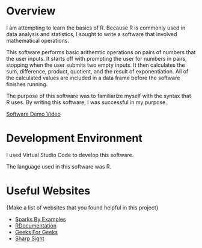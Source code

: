 # Overview

I am attempting to learn the basics of R. Because R is commonly used in data analysis and statistics, I sought to write a software that involved mathematical operations.

This software performs basic arithemtic operations on pairs of numbers that the user inputs. It starts off with prompting the user for numbers in pairs, stopping when the user submits two empty inputs. It then calculates the sum, difference, product, quotient, and the result of exponentiation. All of the calculated values are included in a data frame before the software finishes running. 

The purpose of this software was to familiarize myself with the syntax that R uses. By writing this software, I was successful in my purpose.

[Software Demo Video](https://youtu.be/WEo6SGR71QA)

# Development Environment

I used Virtual Studio Code to develop this software.

The language used in this software was R.

# Useful Websites

{Make a list of websites that you found helpful in this project}
* [Sparks By Examples](https://sparkbyexamples.com/r-programming/convert-list-to-r-dataframe/)
* [RDocumentation](https://www.rdocumentation.org/packages/dplyr/versions/1.0.10/topics/case_when)
* [Geeks For Geeks](https://www.geeksforgeeks.org/check-if-an-object-is-of-complex-data-type-in-r-programming-is-complex-function/#)
* [Sharp Sight](https://www.sharpsightlabs.com/blog/case-when-r/)
